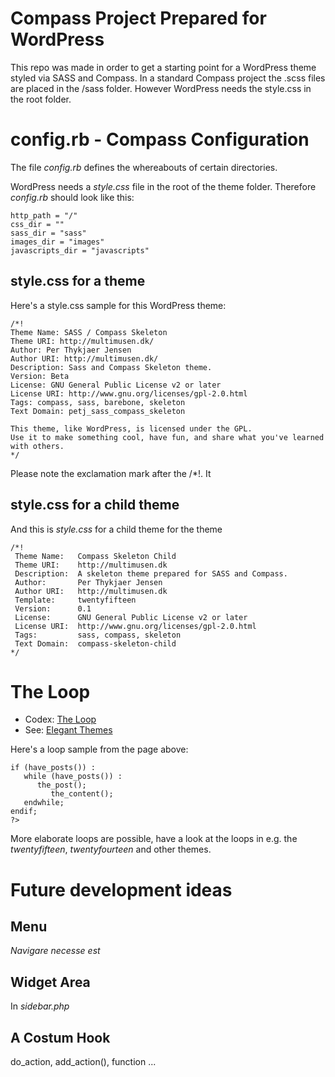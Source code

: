 # Compass Project Prepared for WordPress

This repo was made in order to get a starting point for a WordPress theme styled via SASS and Compass. 
In a standard Compass project the .scss files are placed in the /sass folder. 
However WordPress needs the style.css in the root folder. 

# config.rb - Compass Configuration

The file *config.rb* defines the whereabouts of certain directories. 

WordPress needs a *style.css* file in the root of the theme folder.
Therefore *config.rb* should look like this:

~~~~
http_path = "/"
css_dir = ""
sass_dir = "sass"
images_dir = "images"
javascripts_dir = "javascripts"
~~~~


## style.css for a theme

Here's a style.css sample for this WordPress theme:

~~~~
/*!
Theme Name: SASS / Compass Skeleton
Theme URI: http://multimusen.dk/
Author: Per Thykjaer Jensen
Author URI: http://multimusen.dk/
Description: Sass and Compass Skeleton theme.
Version: Beta
License: GNU General Public License v2 or later
License URI: http://www.gnu.org/licenses/gpl-2.0.html
Tags: compass, sass, barebone, skeleton
Text Domain: petj_sass_compass_skeleton

This theme, like WordPress, is licensed under the GPL.
Use it to make something cool, have fun, and share what you've learned with others.
*/
~~~~

Please note the exclamation mark after the /*!. It 

## style.css for a child theme

And this is *style.css* for a child theme for the theme

~~~~
/*!
 Theme Name:   Compass Skeleton Child
 Theme URI:    http://multimusen.dk
 Description:  A skeleton theme prepared for SASS and Compass.
 Author:       Per Thykjaer Jensen
 Author URI:   http://multimusen.dk
 Template:     twentyfifteen
 Version:      0.1
 License:      GNU General Public License v2 or later
 License URI:  http://www.gnu.org/licenses/gpl-2.0.html
 Tags:         sass, compass, skeleton
 Text Domain:  compass-skeleton-child
*/
~~~~

# The Loop

* Codex: [The Loop](https://codex.wordpress.org/The_Loop)
* See: [Elegant Themes](http://www.elegantthemes.com/blog/tips-tricks/the-wordpress-loop-explained-for-beginners)

Here's a loop sample from the page above:

~~~~
if (have_posts()) :
   while (have_posts()) :
      the_post();
         the_content();
   endwhile;
endif;
?>
~~~~

More elaborate loops are possible, have a look at the loops in e.g. the *twentyfifteen*, *twentyfourteen* and other themes.

# Future development ideas

## Menu

*Navigare necesse est*

## Widget Area

In *sidebar.php*

## A Costum Hook

do_action, add_action(), function ...
